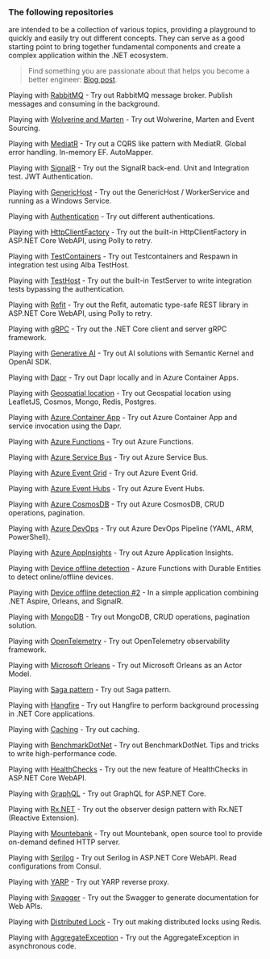 ### The following repositories

are intended to be a collection of various topics, providing a playground to quickly and easily try out different concepts. They can serve as a good starting point to bring together fundamental components and create a complex application within the .NET ecosystem.

> Find something you are passionate about that helps you become a better engineer: [Blog post](https://dev.to/vintharas/how-to-come-up-with-great-side-projects-3kb).

Playing with [RabbitMQ](https://github.com/19balazs86/PlayingWithRabbitMQ) - Try out RabbitMQ message broker. Publish messages and consuming in the background.

Playing with [Wolverine and Marten](https://github.com/19balazs86/PlayingWithWolverineMarten) - Try out Wolwerine, Marten and Event Sourcing.

Playing with [MediatR](https://github.com/19balazs86/PlayingWithMediatR) - Try out a CQRS like pattern with MediatR. Global error handling. In-memory EF. AutoMapper.

Playing with [SignalR](https://github.com/19balazs86/PlayingWithSignalR) - Try out the SignalR back-end. Unit and Integration test. JWT Authentication.

Playing with [GenericHost](https://github.com/19balazs86/PlayingWithGenericHost) - Try out the GenericHost / WorkerService and running as a Windows Service.

Playing with [Authentication](https://github.com/19balazs86/PlayingWithAuthentication) - Try out different authentications.

Playing with [HttpClientFactory](https://github.com/19balazs86/PlayingWithHttpClientFactory) - Try out the built-in HttpClientFactory in ASP.NET Core WebAPI, using Polly to retry.

Playing with [TestContainers](https://github.com/19balazs86/PlayingWithTestContainers) - Try out Testcontainers and Respawn in integration test using Alba TestHost.

Playing with [TestHost](https://github.com/19balazs86/PlayingWithTestHost) - Try out the built-in TestServer to write integration tests bypassing the authentication.

Playing with [Refit](https://github.com/19balazs86/PlayingWithRefit) - Try out the Refit, automatic type-safe REST library in ASP.NET Core WebAPI, using Polly to retry.

Playing with [gRPC](https://github.com/19balazs86/PlayingWith_gRPC) - Try out the .NET Core client and server gRPC framework.

Playing with [Generative AI](https://github.com/19balazs86/PlayingWithGenerativeAI) - Try out AI solutions with Semantic Kernel and OpenAI SDK.

Playing with [Dapr](https://github.com/19balazs86/PlayingWithDapr) - Try out Dapr locally and in Azure Container Apps.

Playing with [Geospatial location](https://github.com/19balazs86/PlayingWithGeospatial) - Try out Geospatial location using LeafletJS, Cosmos, Mongo, Redis, Postgres.

Playing with [Azure Container App](https://github.com/19balazs86/AzureContainerApp) - Try out Azure Container App and service invocation using the Dapr.

Playing with [Azure Functions](https://github.com/19balazs86/AzureFunctions) - Try out Azure Functions.

Playing with [Azure Service Bus](https://github.com/19balazs86/AzureServiceBus) - Try out Azure Service Bus.

Playing with [Azure Event Grid](https://github.com/19balazs86/AzureEventGrid) - Try out Azure Event Grid.

Playing with [Azure Event Hubs](https://github.com/19balazs86/AzureEventHubs) - Try out Azure Event Hubs.

Playing with [Azure CosmosDB](https://github.com/19balazs86/AzureCosmosDB) - Try out Azure CosmosDB, CRUD operations, pagination.

Playing with [Azure DevOps](https://github.com/19balazs86/AzureDevOps) - Try out Azure DevOps Pipeline (YAML, ARM, PowerShell).

Playing with [Azure AppInsights](https://github.com/19balazs86/AzureAppInsights) - Try out Azure Application Insights.

Playing with [Device offline detection](https://github.com/19balazs86/PlayingWithDeviceOfflineDetection) - Azure Functions with Durable Entities to detect online/offline devices.

Playing with [Device offline detection #2](https://github.com/19balazs86/AspireOrleansDeviceOfflineDetection) - In a simple application combining .NET Aspire, Orleans, and SignalR.

Playing with [MongoDB](https://github.com/19balazs86/PlayingWithMongoDB) - Try out MongoDB, CRUD operations, pagination solution.

Playing with [OpenTelemetry](https://github.com/19balazs86/PlayingWithOpenTelemetry) - Try out OpenTelemetry observability framework.

Playing with [Microsoft Orleans](https://github.com/19balazs86/PlayingWithOrleans) - Try out Microsoft Orleans as an Actor Model.

Playing with [Saga pattern](https://github.com/19balazs86/PlayingWithSagaPattern) - Try out Saga pattern.

Playing with [Hangfire](https://github.com/19balazs86/PlayingWithHangfire) - Try out Hangfire to perform background processing in .NET Core applications.

Playing with [Caching](https://github.com/19balazs86/PlayingWithCaching) - Try out caching.

Playing with [BenchmarkDotNet](https://github.com/19balazs86/PlayingWithBenchmarkDotNet) - Try out BenchmarkDotNet. Tips and tricks to write high-performance code.

Playing with [HealthChecks](https://github.com/19balazs86/PlayingWithHealthChecks) - Try out the new feature of HealthChecks in ASP.NET Core WebAPI.

Playing with [GraphQL](https://github.com/19balazs86/PlayingWithGraphQL) - Try out GraphQL for ASP.NET Core.

Playing with [Rx.NET](https://github.com/19balazs86/PlayingWithRxDotNet) - Try out the observer design pattern with Rx.NET (Reactive Extension).

Playing with [Mountebank](https://github.com/19balazs86/PlayingWithMountebank) - Try out Mountebank, open source tool to provide on-demand defined HTTP server.

Playing with [Serilog](https://github.com/19balazs86/Playing-with-Serilog) - Try out Serilog in ASP.NET Core WebAPI. Read configurations from Consul.

Playing with [YARP](https://github.com/19balazs86/PlayingWithYARP) - Try out YARP reverse proxy.

Playing with [Swagger](https://github.com/19balazs86/PlayingWithSwagger) - Try out the Swagger to generate documentation for Web APIs.

Playing with [Distributed Lock](https://github.com/19balazs86/PlayingWithDistributedLock) - Try out making distributed locks using Redis.

Playing with [AggregateException](https://github.com/19balazs86/PlayingWithAggregateException) - Try out the AggregateException in asynchronous code.